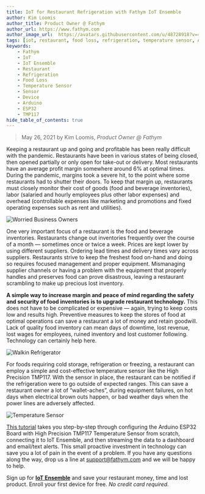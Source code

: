 ```yaml
---
title: IoT for Restaurant Refrigeration with Fathym IoT Ensemble
author: Kim Loomis
author_title: Product Owner @ Fathym
author_url: https://www.fathym.com
author_image_url:  https://avatars.githubusercontent.com/u/48728918?v=4
tags: [iot, restaurant, food loss, refrigeration, temperature sensor, Arduino, ESP32, TMP117]
keywords:
    - Fathym
    - IoT
    - IoT Ensemble
    - Restaurant
    - Refrigeration
    - Food Loss
    - Temperature Sensor
    - Sensor
    - Device
    - Arduino
    - ESP32
    - TMP117
hide_table_of_contents: true
---
```


> May 26, 2021 by Kim Loomis, _Product Owner @ Fathym_

Keeping a restaurant up and going and profitable has been really difficult with the pandemic. Restaurants have been in various states of being closed, then opened partially or only open for take-out or delivery. Most restaurants have an average profit margin somewhere around 6% at optimal times. During the pandemic, margins took a severe hit, to the point where some restaurants had to shutter their doors. To keep that margin up, restaurants must closely monitor their cost of goods (food and beverage inventories), labor (salaried and hourly employees plus other labor expenses) and overhead (controllable expenses like marketing and promotions and fixed operating expenses such as rent and utilities).

![Worried Business Owners](https://www.fathym.com/iot/img/screenshots/refrigeration_worried_business_owners.jpg)

One very important focus of a restaurant is the food and beverage inventories. Restaurants change out inventories frequently over the course of a month — sometimes once or twice a week. Prices are kept lower by using different suppliers. Ordering lead times and delivery times vary across suppliers. Restaurants strive to keep the freshest food on-hand and doing so requires focused management and proper equipment. Mismanaging supplier channels or having a problem with the equipment that properly handles and preserves food can prove disastrous, leaving a restaurant scrambling to make up precious lost inventory.

**A simple way to increase margin and peace of mind regarding the safety and security of food inventories is to upgrade restaurant technology.** This does not have to be complicated or expensive — again, trying to keep costs low and results high. Preventive measures to keep the stores of food at optimal operations can save a restaurant a lot of money and retain goodwill. Lack of quality food inventory can mean days of downtime, lost revenue, lost wages for employees, ruined inventory and lost customer following. Technology can certainly help here.

![Walkin Refrigerator](https://www.fathym.com/iot/img/screenshots/refrigeration_walkin_refrigerator.jpg)

For foods requiring cold storage, refrigeration or freezing, a restaurant can employ a simple and cost-effective temperature sensor like the High Precision TMP117. With the sensor in place, the restaurant can be notified if the refrigeration were to go outside of expected ranges. This can save a restaurant owner a lot of “wallet-aches”, during equipment failures, on hot days when electrical brown outs happen, or bad weather days when the power lines are adversely affected.

![Temperature Sensor](https://www.fathym.com/iot/img/screenshots/refrigeration_temperature_sensor.jpeg)

[This tutorial](https://www.fathym.com/iot/docs/tutorials/esp32-tmp117-fridge-monitor) takes you step-by-step through configuring the Arduino ESP32 Board with High Precision TMP117 Temperature Sensor from scratch, connecting it to IoT Ensemble, and then streaming the data to a dashboard and email/text alerts. This small proactive investment in technology can save you a lot of pain in the event of a problem. If you have any questions along the way, drop us a line at support@fathym.com and we will be happy to help.

Sign up for **[IoT Ensemble](https://www.fathym.com/iot)** and save your restaurant money, time and lost product. Enroll your first device for free. _No credit card required._
